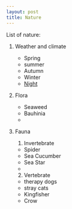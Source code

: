 ```yaml
---
layout: post
title: Nature
---
```


List of nature:

1. Weather and climate

   - Spring
   - summer
   - Autumn
   - Winter
   - [Night](Night) 

2. Flora

   - Seaweed
   - Bauhinia
   - 

   
3. Fauna

   1. Invertebrate

     - Spider
     - Sea Cucumber
     - Sea Star
     - 

   2. Vertebrate

     - therapy dogs
     - stray cats
     - Kingfisher
     - Crow